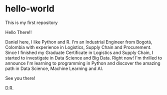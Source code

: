 # hello-world
This is my first repository

Hello There!!

Daniel here, I like Python and R. I'm an Industrial Engineer from Bogotá, Colombia with experience in Logistics, Supply Chain and Procurement. Since I finished my Graduate Certificate in Logistics and Supply Chain, I started to investigate in Data Science and Big Data. Right now! I'm thrilled to announce I'm learning to programming in Python and discover the amazing path in Data Science, Machine Learning and AI.

See you there!

D.R.
